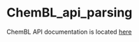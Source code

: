 # ChemBL_api_parsing

ChemBL API documentation is located [here](https://www.ebi.ac.uk/chembl/api/data/docs)
